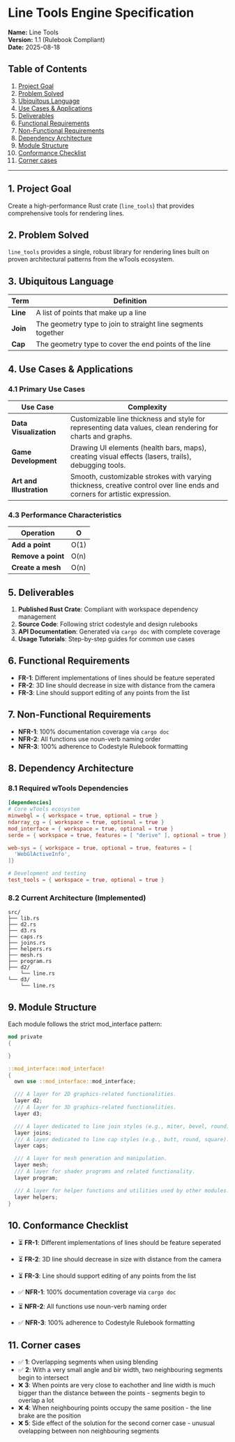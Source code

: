 # Line Tools Engine Specification

**Name:** Line Tools  
**Version:** 1.1 (Rulebook Compliant)  
**Date:** 2025-08-18

## Table of Contents

1. [Project Goal](#1-project-goal)
2. [Problem Solved](#2-problem-solved)
3. [Ubiquitous Language](#3-ubiquitous-language)
4. [Use Cases & Applications](#4-use-cases--applications)
5. [Deliverables](#5-deliverables)
6. [Functional Requirements](#6-functional-requirements)
7. [Non-Functional Requirements](#7-non-functional-requirements)
8. [Dependency Architecture](#8-dependency-architecture)
9. [Module Structure](#9-module-structure)  
10. [Conformance Checklist](#10-conformance-checklist)  
11. [Corner cases](#11-corner-cases)  

---

## 1. Project Goal

Create a high-performance Rust crate (`line_tools`) that provides comprehensive tools for rendering lines.

## 2. Problem Solved
`line_tools` provides a single, robust library for rendering lines built on proven architectural patterns from the wTools ecosystem.

## 3. Ubiquitous Language

| Term | Definition |
|------|------------|
| **Line** | A list of points that make up a line |
| **Join** | The geometry type to join to straight line segments together |
| **Cap** | The geometry type to cover the end points of the line |


## 4. Use Cases & Applications

### 4.1 Primary Use Cases

| Use Case | Complexity |
|----------|------------|
| **Data Visualization** | Customizable line thickness and style for representing data values, clean rendering for charts and graphs.|
| **Game Development**| Drawing UI elements (health bars, maps), creating visual effects (lasers, trails), debugging tools. |
| **Art and Illustration** | Smooth, customizable strokes with varying thickness, creative control over line ends and corners for artistic expression. |


### 4.3 Performance Characteristics

| Operation | O |
|-----------|-----------|
| **Add a point** | O(1) |
| **Remove a point** | O(n) | 
| **Create a mesh** | O(n) | 

## 5. Deliverables

1. **Published Rust Crate**: Compliant with workspace dependency management
2. **Source Code**: Following strict codestyle and design rulebooks  
3. **API Documentation**: Generated via `cargo doc` with complete coverage
4. **Usage Tutorials**: Step-by-step guides for common use cases

## 6. Functional Requirements

- **FR-1**: Different implementations of lines should be feature seperated
- **FR-2**: 3D line should decrease in size with distance from the camera
- **FR-3**: Line should support editing of any points from the list

## 7. Non-Functional Requirements
- **NFR-1**: 100% documentation coverage via `cargo doc`
- **NFR-2**: All functions use noun-verb naming order
- **NFR-3**: 100% adherence to Codestyle Rulebook formatting

## 8. Dependency Architecture

### 8.1 Required wTools Dependencies
```toml
[dependencies]
# Core wTools ecosystem
minwebgl = { workspace = true, optional = true }
ndarray_cg = { workspace = true, optional = true }
mod_interface = { workspace = true, optional = true }
serde = { workspace = true, features = [ "derive" ], optional = true }

web-sys = { workspace = true, optional = true, features = [
  'WebGlActiveInfo',
]}

# Development and testing
test_tools = { workspace = true, optional = true }
```

### 8.2 Current Architecture (Implemented)
```
src/
├── lib.rs  
├── d2.rs
├── d3.rs
├── caps.rs
├── joins.rs
├── helpers.rs
├── mesh.rs
├── program.rs
├── d2/
    └── line.rs
└── d3/
    └── line.rs     

```

## 9. Module Structure

Each module follows the strict mod_interface pattern:

```rust
mod private
{

}

::mod_interface::mod_interface!
{
  own use ::mod_interface::mod_interface;

  /// A layer for 2D graphics-related functionalities.
  layer d2;
  /// A layer for 3D graphics-related functionalities.
  layer d3;

  /// A layer dedicated to line join styles (e.g., miter, bevel, round).
  layer joins;
  /// A layer dedicated to line cap styles (e.g., butt, round, square).
  layer caps;

  /// A layer for mesh generation and manipulation.
  layer mesh;
  /// A layer for shader programs and related functionality.
  layer program;

  /// A layer for helper functions and utilities used by other modules.
  layer helpers;
}
```

## 10. Conformance Checklist

- ⏳ **FR-1**: Different implementations of lines should be feature seperated
- ⏳ **FR-2**: 3D line should decrease in size with distance from the camera
- ⏳ **FR-3**: Line should support editing of any points from the list

- ✅ **NFR-1**: 100% documentation coverage via `cargo doc`
- ⏳ **NFR-2**: All functions use noun-verb naming order
- ✅ **NFR-3**: 100% adherence to Codestyle Rulebook formatting

## 11. Corner cases
- ✅ **1**: Overlapping segments when using blending
- ✅ **2**: With a very small angle and bir width, two neighbouring segments begin to intersect
- ❌ **3**: When points are very close to eachother and line width is much bigger than the distance between the points - segments begin to overlap a lot
- ❌ **4**: When neighbouring points occupy the same position - the line brake are the position
- ❌ **5**: Side effect of the solution for the second corner case - unusual ovelapping between non neighbouring segments